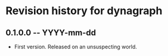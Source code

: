 # Revision history for dynagraph

## 0.1.0.0  -- YYYY-mm-dd

* First version. Released on an unsuspecting world.
